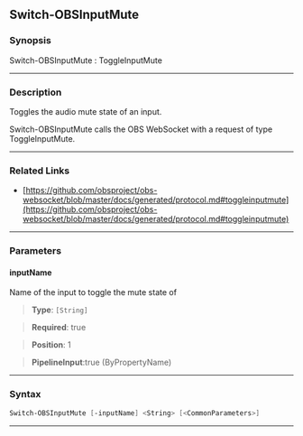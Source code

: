 Switch-OBSInputMute
-------------------
### Synopsis
Switch-OBSInputMute : ToggleInputMute

---
### Description

Toggles the audio mute state of an input.


Switch-OBSInputMute calls the OBS WebSocket with a request of type ToggleInputMute.

---
### Related Links
* [https://github.com/obsproject/obs-websocket/blob/master/docs/generated/protocol.md#toggleinputmute](https://github.com/obsproject/obs-websocket/blob/master/docs/generated/protocol.md#toggleinputmute)



---
### Parameters
#### **inputName**

Name of the input to toggle the mute state of



> **Type**: ```[String]```

> **Required**: true

> **Position**: 1

> **PipelineInput**:true (ByPropertyName)



---
### Syntax
```PowerShell
Switch-OBSInputMute [-inputName] <String> [<CommonParameters>]
```
---
